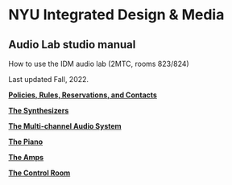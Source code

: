 # NYU Integrated Design & Media
## Audio Lab studio manual
How to use the IDM audio lab (2MTC, rooms 823/824)

Last updated Fall, 2022.

**[Policies, Rules, Reservations, and Contacts](./rules.md)**

**[The Synthesizers](./synths.md)**

**[The Multi-channel Audio System](./multichannel.md)**

**[The Piano](./piano.md)**

**[The Amps](./amps.md)**

**[The Control Room](./controlroom.md)**


